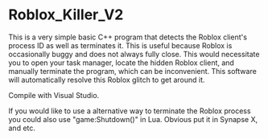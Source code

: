 # Roblox_Killer_V2

This is a very simple basic C++ program that detects the Roblox client's process ID as well as terminates it. This is useful because Roblox is occasionally buggy and does not always fully close. This would necessitate you to open your task manager, locate the hidden Roblox client, and manually terminate the program, which can be inconvenient. This software will automatically resolve this Roblox glitch to get around it.

Compile with Visual Studio.

If you would like to use a alternative way to terminate the Roblox process you could also use "game:Shutdown()" in Lua. Obvious put it in Synapse X, and etc.

